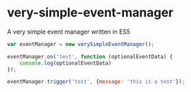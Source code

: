 # very-simple-event-manager
A very simple event manager written in ES5
```js
var eventManager = new verySimpleEventManager();

eventManager.on('test', function (optionalEventData) {
    console.log(optionalEventData)
});

eventManager.trigger('test', {message: 'this is a test'});
